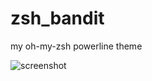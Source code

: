 # zsh_bandit
my oh-my-zsh powerline theme

![screenshot](https://cdn.rawgit.com/Holger-Will/zsh_bandit/master/screenshots/screenshot.png)
